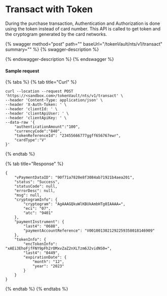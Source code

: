# Transact with Token

During the purchase transaction, Authentication and Authorization is done using the token instead of card number. This API is called to get token and the cryptogram generated by the card networks.

{% swagger method="post" path="" baseUrl="/tokenVault/nts/v1/transact" summary="" %}
{% swagger-description %}

{% endswagger-description %}
{% endswagger %}

#### Sample request

{% tabs %}
{% tab title="Curl" %}
```
curl --location --request POST 'https://<sandbox.com>/tokenVault/nts/v1/transact' \
--header 'Content-Type: application/json' \
--header 'X-Auth-Token: ' \
--header 'clientId: ' \
--header 'clientApiUser: ' \
--header 'clientApiKey: ' \
--data-raw '{
    "authenticationAmount":"100",
    "currencyCode":"840",
    "tokenReferenceId": "23455666777ggff656767ewr",
    "cardType":"V"
}'
```
{% endtab %}

{% tab title="Response" %}
```
{
    "vPaymentDataID": "90f71a7820e8f3084ab71921b4aea201",
    "status": "Success",
    "statusCode": null,
    "errorDesc": null,
    "msg": null,
    "cryptogramInfo": {
        "cryptogram": "AgAAAGQkuWlKBUkAmbHTg0IAAAA=",
        "eci": "07",
        "atc": "9401"
    },
    "paymentInstrument": {
        "last4": "0688",
        "paymentAccountReference": "V0010013021292259358018146909"
    },
    "tokenInfo": {
        "encTokenInfo": "xAEi3EhoFjfFNY9pFh2rOMxvZaZ2nXLTzm6J2vidNS0=",
        "last4": "0449",
        "expirationDate": {
            "month": "12",
            "year": "2023"
        }
    }
}
```
{% endtab %}
{% endtabs %}
